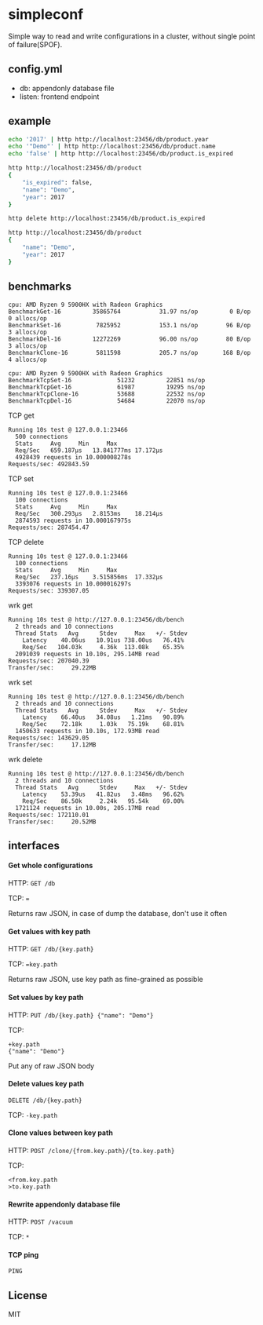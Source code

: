# simpleconf

Simple way to read and write configurations in a cluster, without single point of failure(SPOF).

## config.yml

- db: appendonly database file
- listen: frontend endpoint

## example

```bash
echo '2017' | http http://localhost:23456/db/product.year
echo '"Demo"' | http http://localhost:23456/db/product.name
echo 'false' | http http://localhost:23456/db/product.is_expired

http http://localhost:23456/db/product
{
    "is_expired": false, 
    "name": "Demo", 
    "year": 2017
}

http delete http://localhost:23456/db/product.is_expired

http http://localhost:23456/db/product
{
    "name": "Demo", 
    "year": 2017
}
```

## benchmarks

```
cpu: AMD Ryzen 9 5900HX with Radeon Graphics
BenchmarkGet-16      	35865764	       31.97 ns/op	       0 B/op	       0 allocs/op
BenchmarkSet-16      	 7825952	       153.1 ns/op	      96 B/op	       3 allocs/op
BenchmarkDel-16      	12272269	       96.00 ns/op	      80 B/op	       3 allocs/op
BenchmarkClone-16    	 5811598	       205.7 ns/op	     168 B/op	       4 allocs/op
```

```
cpu: AMD Ryzen 9 5900HX with Radeon Graphics
BenchmarkTcpSet-16      	   51232	     22851 ns/op
BenchmarkTcpGet-16      	   61987	     19295 ns/op
BenchmarkTcpClone-16    	   53688	     22532 ns/op
BenchmarkTcpDel-16      	   54684	     22070 ns/op
```

TCP get

```
Running 10s test @ 127.0.0.1:23466
  500 connections
  Stats		Avg		Min		Max
  Req/Sec	659.187µs	13.841777ms	17.172µs
  4928439 requests in 10.000008278s
Requests/sec: 492843.59
```

TCP set

```
Running 10s test @ 127.0.0.1:23466
  100 connections
  Stats		Avg		Min		Max
  Req/Sec	300.293µs	2.8153ms	18.214µs
  2874593 requests in 10.000167975s
Requests/sec: 287454.47
```

TCP delete

```
Running 10s test @ 127.0.0.1:23466
  100 connections
  Stats		Avg		Min		Max
  Req/Sec	237.16µs	3.515856ms	17.332µs
  3393076 requests in 10.000016297s
Requests/sec: 339307.05
```

wrk get

```
Running 10s test @ http://127.0.0.1:23456/db/bench
  2 threads and 10 connections
  Thread Stats   Avg      Stdev     Max   +/- Stdev
    Latency    40.06us   10.91us 738.00us   76.41%
    Req/Sec   104.03k     4.36k  113.08k    65.35%
  2091039 requests in 10.10s, 295.14MB read
Requests/sec: 207040.39
Transfer/sec:     29.22MB
```

wrk set

```
Running 10s test @ http://127.0.0.1:23456/db/bench
  2 threads and 10 connections
  Thread Stats   Avg      Stdev     Max   +/- Stdev
    Latency    66.40us   34.08us   1.21ms   90.89%
    Req/Sec    72.18k     1.03k   75.19k    68.81%
  1450633 requests in 10.10s, 172.93MB read
Requests/sec: 143629.05
Transfer/sec:     17.12MB
```

wrk delete

```
Running 10s test @ http://127.0.0.1:23456/db/bench
  2 threads and 10 connections
  Thread Stats   Avg      Stdev     Max   +/- Stdev
    Latency    53.39us   41.82us   3.48ms   96.62%
    Req/Sec    86.50k     2.24k   95.54k    69.00%
  1721124 requests in 10.00s, 205.17MB read
Requests/sec: 172110.01
Transfer/sec:     20.52MB
```

## interfaces

#### Get whole configurations

HTTP:
`GET /db`

TCP:
`=`

Returns raw JSON, in case of dump the database, don't use it often

#### Get values with key path

HTTP:
`GET /db/{key.path}`

TCP:
`=key.path`

Returns raw JSON, use key path as fine-grained as possible

#### Set values by key path

HTTP:
`PUT /db/{key.path} {"name": "Demo"}`

TCP:
```
+key.path
{"name": "Demo"}
```

Put any of raw JSON body

#### Delete values key path

`DELETE /db/{key.path}`

TCP:
`-key.path`

#### Clone values between key path

HTTP:
`POST /clone/{from.key.path}/{to.key.path}`

TCP:
```
<from.key.path
>to.key.path
```

#### Rewrite appendonly database file

HTTP:
`POST /vacuum`

TCP:
`*`

#### TCP ping

`PING`

## License 

MIT
